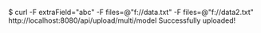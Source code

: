 $ curl -F extraField="abc" -F files=@"f://data.txt" -F files=@"f://data2.txt"  http://localhost:8080/api/upload/multi/model
Successfully uploaded!